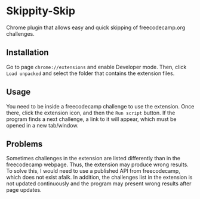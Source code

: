 # Skippity-Skip
Chrome plugin that allows easy and quick skipping of freecodecamp.org challenges. 

## Installation
Go to page `chrome://extensions` and enable Developer mode. Then, click `Load unpacked` and select the folder that contains the extension files.

## Usage
You need to be inside a freecodecamp challenge to use the extension. Once there, click the extension icon, and then the `Run script` button. If the program finds a next challenge, a link to it will appear, which must be opened in a new tab/window.

## Problems
Sometimes challenges in the extension are listed differently than in the freecodecamp webpage. Thus, the extension may produce wrong results. To solve this, I would need to use a published API from freecodecamp, which does not exist afaik. In addition, the challenges list in the extension is not updated continuously and the program may present wrong results after page updates.
